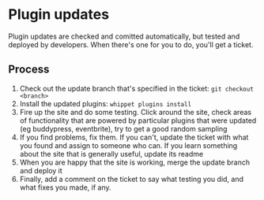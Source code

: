 # Plugin updates

Plugin updates are checked and comitted automatically, but tested and deployed by developers. When there's one for you to do, you'll get a ticket.

## Process

1. Check out the update branch that's specified in the ticket: ```git checkout <branch>```
2. Install the updated plugins: ```whippet plugins install```
3. Fire up the site and do some testing. Click around the site, check areas of functionality that are powered by particular plugins that were updated (eg buddypress, eventbrite), try to get a good random sampling
4. If you find problems, fix them. If you can't, update the ticket with what you found and assign to someone who can. If you learn something about the site that is generally useful, update its readme
5. When you are happy that the site is working, merge the update branch and deploy it
6. Finally, add a comment on the ticket to say what testing you did, and what fixes you made, if any.